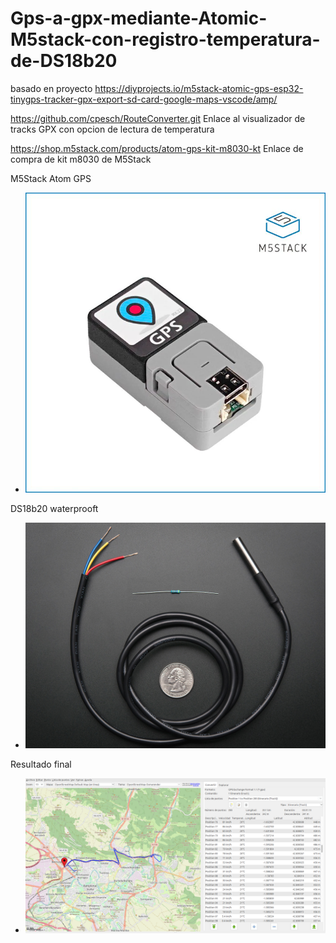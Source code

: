 # Gps-a-gpx-mediante-Atomic-M5stack-con-registro-temperatura-de-DS18b20
basado en proyecto https://diyprojects.io/m5stack-atomic-gps-esp32-tinygps-tracker-gpx-export-sd-card-google-maps-vscode/amp/


https://github.com/cpesch/RouteConverter.git
Enlace al visualizador de tracks GPX con opcion de lectura de temperatura

https://shop.m5stack.com/products/atom-gps-kit-m8030-kt
Enlace de compra de kit m8030 de M5Stack

M5Stack Atom GPS
- ![Atomic](1_4a8a6bd9-1194-4b87-ab84-051edf0767ec_1200x1200.webp)

DS18b20 waterprooft
- ![DS18b20](381-00.jpg)

Resultado final
- ![Resultado Final](https://github.com/mendilazo/Gps-a-gpx-mediante-Atomic-M5stack-con-registro-temperatura-de-DS18b20/blob/b1b37510b297070d66ea608fff4d1ba136f09347/Ejemplo%20de%20ruta.png)

